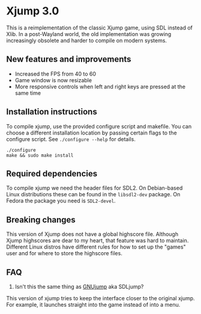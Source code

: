 # Xjump 3.0

This is a reimplementation of the classic Xjump game, using SDL instead of Xlib.
In a post-Wayland world, the old implementation was growing increasingly
obsolete and harder to compile on modern systems.

## New features and improvements

- Increased the FPS from 40 to 60
- Game window is now resizable
- More responsive controls when left and right keys are pressed at the same time

## Installation instructions

To compile xjump, use the provided configure script and makefile.
You can choose a different installation location by passing certain flags to the configure script.
See `./configure --help` for details.

    ./configure
    make && sudo make install

## Required dependencies

To compile xjump we need the header files for SDL2.
On Debian-based Linux distributions these can be found in the `libsdl2-dev` package.
On Fedora the package you need is `SDL2-devel`.

## Breaking changes

This version of Xjump does not have a global highscore file.
Although Xjump highscores are dear to my heart, that feature was hard to maintain.
Different Linux distros have different rules for how to set up the "games" user
and for where to store the highscore files.

## FAQ

1. Isn't this the same thing as [GNUjump](http://www.gnu.org/software/gnujump/) aka SDLjump?

This version of xjump tries to keep the interface closer to the original xjump.
For example, it launches straight into the game instead of into a menu.
